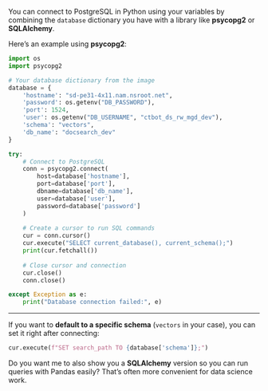 You can connect to PostgreSQL in Python using your variables by combining the `database` dictionary you have with a library like **psycopg2** or **SQLAlchemy**.

Here’s an example using **psycopg2**:

```python
import os
import psycopg2

# Your database dictionary from the image
database = {
    'hostname': "sd-pe31-4x11.nam.nsroot.net",
    'password': os.getenv("DB_PASSWORD"),
    'port': 1524,
    'user': os.getenv("DB_USERNAME", "ctbot_ds_rw_mgd_dev"),
    'schema': "vectors",
    'db_name': "docsearch_dev"
}

try:
    # Connect to PostgreSQL
    conn = psycopg2.connect(
        host=database['hostname'],
        port=database['port'],
        dbname=database['db_name'],
        user=database['user'],
        password=database['password']
    )
    
    # Create a cursor to run SQL commands
    cur = conn.cursor()
    cur.execute("SELECT current_database(), current_schema();")
    print(cur.fetchall())
    
    # Close cursor and connection
    cur.close()
    conn.close()

except Exception as e:
    print("Database connection failed:", e)
```

---

If you want to **default to a specific schema** (`vectors` in your case), you can set it right after connecting:

```python
cur.execute(f"SET search_path TO {database['schema']};")
```

Do you want me to also show you a **SQLAlchemy** version so you can run queries with Pandas easily? That’s often more convenient for data science work.
